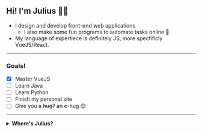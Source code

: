 ## Hi! I'm Julius 🏄🏿

* I design and develop front-end web applications
  * I also make some fun programs to automate tasks online 🥰
* My language of expertiece is definitely JS, more specfificly VueJS/React. 
--- 
### Goals!

- [x] Master VueJS
- [ ] Learn Java
- [ ] Learn Python
- [ ] Finish my personal site
- [ ] Give you a ~~hug?~~ an e-hug 😊

--- 

<details> 
 <summary> <b>Where's Julius?</b></summary>
   <ul>
    <li><a href="https://github.com/california">Github</a></li>
    <li><a href="https://codepen.io/california">Codepen</a></li>
    <li><a href="https://twitter.com/tacy">Twitter</a></li>
    <li><a href="https://medium.com/@unsettling)>Medium</a></li>
     <li><a href="https://letterboxd.com/1111/>Letterboxd</a></li>
   </ul>
 </details>



